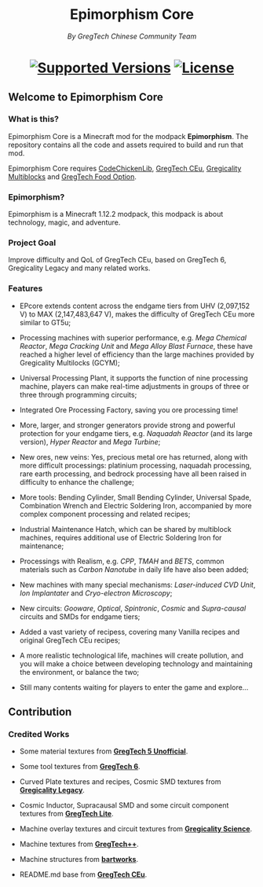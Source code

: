 <h1 align="center">
    Epimorphism Core
</h1>

<p align="center">
    <i> By GregTech Chinese Community Team </i>
</p>

<h1 align="center">
    <a href="https://modrinth.com/mod/epcore"><img src="https://img.shields.io/badge/Available%20for-MC%201.12.2%20-informational?style=for-the-badge" alt="Supported Versions"></a>
    <a href="https://gitlab.com/gtcnc/epimorphism-core/blob/overhaul/LICENSE"><img src="https://img.shields.io/gitlab/license/gtcnc/epimorphism-core?style=for-the-badge" alt="License"></a>
</h1>

##  Welcome to Epimorphism Core

###  What is this?

Epimorphism Core is a Minecraft mod for the modpack **Epimorphism**. The repository contains all the code and assets required to build and run that mod.

Epimorphism Core requires [CodeChickenLib](https://www.curseforge.com/minecraft/mc-mods/codechicken-lib-1-8), [GregTech CEu](https://github.com/GregTechCEu/GregTech), [Gregicality Multiblocks](https://github.com/GregTechCEu/gregicality-multiblocks) and [GregTech Food Option](https://github.com/bruberu/GregTechFoodOption). 

###  Epimorphism?

Epimorphism is a Minecraft 1.12.2 modpack, this modpack is about technology, magic, and adventure.

###  Project Goal

Improve difficulty and QoL of GregTech CEu, based on GregTech 6, Gregicality Legacy and many related works.

###  Features

- EPcore extends content across the endgame tiers from UHV (2,097,152 V) to MAX (2,147,483,647 V), makes the difficulty of GregTech CEu more similar to GT5u;

- Processing machines with superior performance, e.g. _Mega Chemical Reactor_, _Mega Cracking Unit_ and _Mega Alloy Blast Furnace_, these have reached a higher level of efficiency than the large machines provided by Gregicality Multilocks (GCYM);

- Universal Processing Plant, it supports the function of nine processing machine, players can make real-time adjustments in groups of three or three through programming circuits;

- Integrated Ore Processing Factory, saving you ore processing time!

- More, larger, and stronger generators provide strong and powerful protection for your endgame tiers, e.g. _Naquadah Reactor_ (and its large version), _Hyper Reactor_ and _Mega Turbine_;

- New ores, new veins: Yes, precious metal ore has returned, along with more difficult processings: platinium processing, naquadah processing, rare earth processing, and bedrock processing have all been raised in difficulty to enhance the challenge;

- More tools: Bending Cylinder, Small Bending Cylinder, Universal Spade, Combination Wrench and Electric Soldering Iron, accompanied by more complex component processing and related recipes;

- Industrial Maintenance Hatch, which can be shared by multiblock machines, requires additional use of Electric Soldering Iron for maintenance;

- Processings with Realism, e.g. _CPP_, _TMAH_ and _BETS_, common materials such as _Carbon Nanotube_ in daily life have also been added;

- New machines with many special mechanisms: _Laser-induced CVD Unit_, _Ion Implantater_ and _Cryo-electron Microscopy_;

- New circuits: _Gooware_, _Optical_, _Spintronic_, _Cosmic_ and _Supra-causal_ circuits and SMDs for endgame tiers;

- Added a vast variety of recipess, covering many Vanilla recipes and original GregTech CEu recipes;

- A more realistic technological life, machines will create pollution, and you will make a choice between developing technology and maintaining the environment, or balance the two;

- Still many contents waiting for players to enter the game and explore...

## Contribution

###  Credited Works

* Some material textures from **[GregTech 5 Unofficial](https://github.com/GTNewHorizons/GT5-Unofficial)**.

* Some tool textures from **[GregTech 6](https://github.com/GregTech6/gregtech6)**.

* Curved Plate textures and recipes, Cosmic SMD textures from **[Gregicality Legacy](https://github.com/GregTechCEu/gregicality-legacy)**.

* Cosmic Inductor, Supracausal SMD and some circuit component textures from **[GregTech Lite](https://gitlab.com/sweep_tosho/gregtech-lite)**.

* Machine overlay textures and circuit textures from **[Gregicality Science](https://github.com/GregTechCEu/gregicality-science)**.

* Machine textures from **[GregTech++](https://github.com/GTNewHorizons/GTplusplus)**.

* Machine structures from **[bartworks](https://github.com/GTNewHorizons/bartworks)**.

* README.md base from **[GregTech CEu](https://github.com/GregTechCEu/GregTech)**.